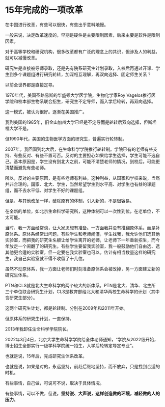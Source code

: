 # 15年完成的一项改革

在中国进行改革，有些可以很快，有些出乎意料地慢。


一般来说，决定改革速度的，早期是硬件是主要限制因素，后来主要是软件是限制因素。


对于高等学校和研究机构，很多改革都有广泛的理念上的共识，但涉及人的利益，就可以减慢改革。


研究生是直接被导师录取，还是先有院系研究生计划录取，入校后再通过开课、学生到多个课题组进行研究轮转，加深相互理解，再双向选择、固定师生关系？


以前全世界都是直接定导。


1970年代，美国圣路易斯的华盛顿大学医学院，生物化学家Roy Vagelos推行医学院和校本部生物系联合招生，研究生不定导师，而入学后轮转，再双向选择。


这一模式，被认为很好。逐渐在美国推广。


我到美国的1985年，旧金山加州大学已经是不定导而是轮转后双向选择，但斯坦福大学不是。


但1990年代，美国的生物医学方面的研究生，普遍实行轮转制。


2007年，我回国到北大后，在生命科学学院推行轮转制。学院已有的老师有些支持、有些反对、有些不置可否。反对的主要担心如果给学生选择，学生可能不选自己。基本原因是，学生没有到北大之前，可能不清楚老师的情况，到校后，可能更清楚而避免有些老师。


所以，反对的主要原因，是有些老师有利益。这种利益，从国家和学校来说，当然并非合理的。国家、北大、学生，当然希望学生到水平高、对学生也有益的课题组，而不去水平低、对学生不好的课题组。


但是，与其他改革一样，破除原有的体制，引入新的，不是很容易。


在全新的单位，如北京生命科学研究所，这种体制可以一次性到位。在老单位，不太可能。


当时，我一方面经常谈，让大家思想有准备。一方面我并没有推翻原体系，而是补原体系。原体系经常出问题，有些学生和老师闹僵，学生找我，我允许他们选其他实验室，而把我的研究生名额让给学生离开的老师，让老师下一年重新招生，而今年放走一个闹翻了的研究生。有些学生要留我实验室，我一般鼓励他们自由选、选其他更合适的实验室，但一定要在我实验室也可以。估计有相当数量这样的研究生，我自己实验室就不得不收留了十几位。


虽然不动原体系，我一方面让老师们时刻准备原体系会被改掉，另一方面建立新的研究生体系。


PTN和CLS就是北大生命科学的两个较大的新体系。PTN是北大、清华、北生所三个单位联合研究生计划，CLS是教育部给北大和清华两校生命科学的计划（其中含研究生部分）。


这两个研究生计划，都是轮转制。分别在2009年和2011年开始。


但原体系的研究生计划，一直保持。


2013年我卸任生命科学学院院长。


2022年3月4日，北京大学生命科学学院给全体老师通知，“学院从2022级开始，博士招生全部实行一级学科学院统一招生，入学后轮转定导定专业”。


也就是说，15年后，完成研究生体系改革。


也就是说，如果是对的，永远坚持，前赴后继地坚持，而不放弃，只是找到合适的时机。


有些事情，自己做，可说可不说，取决于具体情况。


有些事情，可以不做，但说，**坚持说、大声说，这样创造做的环境，减轻做的人的压力**。